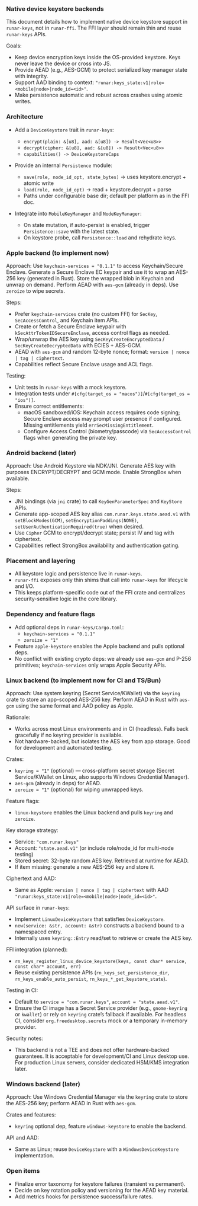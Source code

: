 ### Native device keystore backends

This document details how to implement native device keystore support in `runar-keys`, not in `runar-ffi`. The FFI layer should remain thin and reuse `runar-keys` APIs.

Goals:
- Keep device encryption keys inside the OS-provided keystore. Keys never leave the device or cross into JS.
- Provide AEAD (e.g., AES-GCM) to protect serialized key manager state with integrity.
- Support AAD binding to context: `"runar:keys_state:v1|role=<mobile|node>|node_id=<id>"`.
- Make persistence automatic and robust across crashes using atomic writes.

### Architecture

- Add a `DeviceKeystore` trait in `runar-keys`:
  - `encrypt(plain: &[u8], aad: &[u8]) -> Result<Vec<u8>>`
  - `decrypt(cipher: &[u8], aad: &[u8]) -> Result<Vec<u8>>`
  - `capabilities() -> DeviceKeystoreCaps`

- Provide an internal `Persistence` module:
  - `save(role, node_id_opt, state_bytes)` → uses keystore.encrypt + atomic write
  - `load(role, node_id_opt)` → read + keystore.decrypt + parse
  - Paths under configurable base dir; default per platform as in the FFI doc.

- Integrate into `MobileKeyManager` and `NodeKeyManager`:
  - On state mutation, if auto-persist is enabled, trigger `Persistence::save` with the latest state.
  - On keystore probe, call `Persistence::load` and rehydrate keys.

### Apple backend (to implement now)

Approach: Use `keychain-services = "0.1.1"` to access Keychain/Secure Enclave. Generate a Secure Enclave EC keypair and use it to wrap an AES-256 key (generated in Rust). Store the wrapped blob in Keychain and unwrap on demand. Perform AEAD with `aes-gcm` (already in deps). Use `zeroize` to wipe secrets.

Steps:
- Prefer `keychain-services` crate (no custom FFI) for `SecKey`, `SecAccessControl`, and Keychain item APIs.
- Create or fetch a Secure Enclave keypair with `kSecAttrTokenIDSecureEnclave`, access control flags as needed.
- Wrap/unwrap the AES key using `SecKeyCreateEncryptedData` / `SecKeyCreateDecryptedData` with ECIES + AES-GCM.
- AEAD with `aes-gcm` and random 12-byte nonce; format: `version | nonce | tag | ciphertext`.
- Capabilities reflect Secure Enclave usage and ACL flags.

Testing:
- Unit tests in `runar-keys` with a mock keystore.
- Integration tests under `#[cfg(target_os = "macos")]`/`#[cfg(target_os = "ios")]`.
 - Ensure correct entitlements:
   - macOS sandboxed/iOS: Keychain access requires code signing; Secure Enclave access may prompt user presence if configured. Missing entitlements yield `errSecMissingEntitlement`.
   - Configure Access Control (biometry/passcode) via `SecAccessControl` flags when generating the private key.

### Android backend (later)

Approach: Use Android Keystore via NDK/JNI. Generate AES key with purposes ENCRYPT/DECRYPT and GCM mode. Enable StrongBox when available.

Steps:
- JNI bindings (via `jni` crate) to call `KeyGenParameterSpec` and `KeyStore` APIs.
- Generate app-scoped AES key alias `com.runar.keys.state.aead.v1` with `setBlockModes(GCM)`, `setEncryptionPaddings(NONE)`, `setUserAuthenticationRequired(true)` when desired.
- Use `Cipher` GCM to encrypt/decrypt state; persist IV and tag with ciphertext.
- Capabilities reflect StrongBox availability and authentication gating.

### Placement and layering

- All keystore logic and persistence live in `runar-keys`.
- `runar-ffi` exposes only thin shims that call into `runar-keys` for lifecycle and I/O.
- This keeps platform-specific code out of the FFI crate and centralizes security-sensitive logic in the core library.

### Dependency and feature flags

- Add optional deps in `runar-keys/Cargo.toml`:
  - `keychain-services = "0.1.1"`
  - `zeroize = "1"`
- Feature `apple-keystore` enables the Apple backend and pulls optional deps.
- No conflict with existing crypto deps: we already use `aes-gcm` and P-256 primitives; `keychain-services` only wraps Apple Security APIs.

### Linux backend (to implement now for CI and TS/Bun)

Approach: Use system keyring (Secret Service/KWallet) via the `keyring` crate to store an app-scoped AES-256 key. Perform AEAD in Rust with `aes-gcm` using the same format and AAD policy as Apple.

Rationale:
- Works across most Linux environments and in CI (headless). Falls back gracefully if no keyring provider is available.
- Not hardware-backed, but isolates the AES key from app storage. Good for development and automated testing.

Crates:
- `keyring = "1"` (optional) — cross-platform secret storage (Secret Service/KWallet on Linux, also supports Windows Credential Manager).
- `aes-gcm` (already in deps) for AEAD.
- `zeroize = "1"` (optional) for wiping unwrapped keys.

Feature flags:
- `linux-keystore` enables the Linux backend and pulls `keyring` and `zeroize`.

Key storage strategy:
- Service: `"com.runar.keys"`
- Account: `"state.aead.v1"` (or include role/node_id for multi-node testing)
- Stored secret: 32-byte random AES key. Retrieved at runtime for AEAD.
- If item missing: generate a new AES-256 key and store it.

Ciphertext and AAD:
- Same as Apple: `version | nonce | tag | ciphertext` with AAD `"runar:keys_state:v1|role=<mobile|node>|node_id=<id>"`.

API surface in `runar-keys`:
- Implement `LinuxDeviceKeystore` that satisfies `DeviceKeystore`.
- `new(service: &str, account: &str)` constructs a backend bound to a namespaced entry.
- Internally uses `keyring::Entry` read/set to retrieve or create the AES key.

FFI integration (planned):
- `rn_keys_register_linux_device_keystore(keys, const char* service, const char* account, err)`
- Reuse existing persistence APIs (`rn_keys_set_persistence_dir`, `rn_keys_enable_auto_persist`, `rn_keys_*_get_keystore_state`).

Testing in CI:
- Default to `service = "com.runar.keys"`, `account = "state.aead.v1"`.
- Ensure the CI image has a Secret Service provider (e.g., `gnome-keyring` or `kwallet`) or rely on `keyring` crate’s fallback if available. For headless CI, consider `org.freedesktop.secrets` mock or a temporary in-memory provider.

Security notes:
- This backend is not a TEE and does not offer hardware-backed guarantees. It is acceptable for development/CI and Linux desktop use. For production Linux servers, consider dedicated HSM/KMS integration later.

### Windows backend (later)

Approach: Use Windows Credential Manager via the `keyring` crate to store the AES-256 key; perform AEAD in Rust with `aes-gcm`.

Crates and features:
- `keyring` optional dep, feature `windows-keystore` to enable the backend.

API and AAD:
- Same as Linux; reuse `DeviceKeystore` with a `WindowsDeviceKeystore` implementation.

### Open items

- Finalize error taxonomy for keystore failures (transient vs permanent).
- Decide on key rotation policy and versioning for the AEAD key material.
- Add metrics hooks for persistence success/failure rates.


